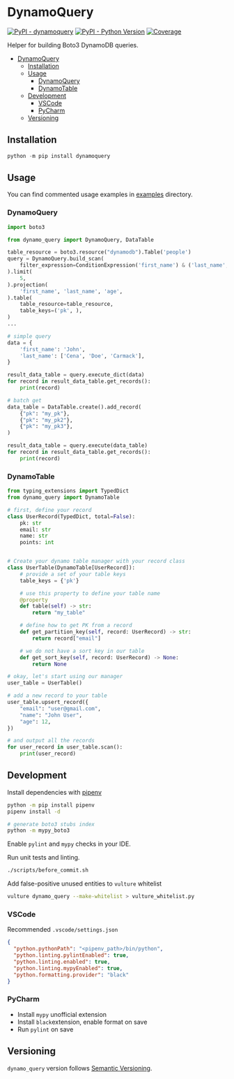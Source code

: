 # DynamoQuery

[![PyPI - dynamoquery](https://img.shields.io/pypi/v/dynamoquery.svg?color=blue&label=dynamoquery)](https://pypi.org/project/dynamoquery)
[![PyPI - Python Version](https://img.shields.io/pypi/pyversions/dynamoquery.svg?color=blue)](https://pypi.org/project/dynamoquery)
[![Coverage](https://img.shields.io/codecov/c/github/altitudenetworks/dynamoquery)](https://codecov.io/gh/altitudenetworks/dynamoquery)

Helper for building Boto3 DynamoDB queries.

- [DynamoQuery](#dynamoquery)
  - [Installation](#installation)
  - [Usage](#usage)
    - [DynamoQuery](#dynamoquery-1)
    - [DynamoTable](#dynamotable)
  - [Development](#development)
    - [VSCode](#vscode)
    - [PyCharm](#pycharm)
  - [Versioning](#versioning)

## Installation

```python
python -m pip install dynamoquery
```

## Usage

You can find commented usage examples in [examples](https://github.com/altitudenetworks/dynamoquery/tree/master/examples) directory.

### DynamoQuery

```python
import boto3

from dynamo_query import DynamoQuery, DataTable

table_resource = boto3.resource("dynamodb").Table('people')
query = DynamoQuery.build_scan(
    filter_expression=ConditionExpression('first_name') & ('last_name', 'in'),
).limit(
    5,
).projection(
    'first_name', 'last_name', 'age',
).table(
    table_resource=table_resource,
    table_keys=('pk', ),
)
...

# simple query
data = {
    'first_name': 'John',
    'last_name': ['Cena', 'Doe', 'Carmack'],
}

result_data_table = query.execute_dict(data)
for record in result_data_table.get_records():
    print(record)

# batch get
data_table = DataTable.create().add_record(
    {"pk": "my_pk"},
    {"pk": "my_pk2"},
    {"pk": "my_pk3"},
)

result_data_table = query.execute(data_table)
for record in result_data_table.get_records():
    print(record)
```

### DynamoTable

```python
from typing_extensions import TypedDict
from dynamo_query import DynamoTable

# first, define your record
class UserRecord(TypedDict, total=False):
    pk: str
    email: str
    name: str
    points: int


# Create your dynamo table manager with your record class
class UserTable(DynamoTable[UserRecord]):
    # provide a set of your table keys
    table_keys = {'pk'}

    # use this property to define your table name
    @property
    def table(self) -> str:
        return "my_table"

    # define how to get PK from a record
    def get_partition_key(self, record: UserRecord) -> str:
        return record["email"]

    # we do not have a sort key in our table
    def get_sort_key(self, record: UserRecord) -> None:
        return None

# okay, let's start using our manager
user_table = UserTable()

# add a new record to your table
user_table.upsert_record({
    "email": "user@gmail.com",
    "name": "John User",
    "age": 12,
})

# and output all the records
for user_record in user_table.scan():
    print(user_record)
```

## Development

Install dependencies with [pipenv](https://github.com/pypa/pipenv)

```bash
python -m pip install pipenv
pipenv install -d

# generate boto3 stubs index
python -m mypy_boto3
```

Enable `pylint` and `mypy` checks in your IDE.

Run unit tests and linting.

```bash
./scripts/before_commit.sh
```

Add false-positive unused entities to `vulture` whitelist

```bash
vulture dynamo_query --make-whitelist > vulture_whitelist.py
```

### VSCode

Recommended `.vscode/settings.json`

```json
{
  "python.pythonPath": "<pipenv_path>/bin/python",
  "python.linting.pylintEnabled": true,
  "python.linting.enabled": true,
  "python.linting.mypyEnabled": true,
  "python.formatting.provider": "black"
}
```

### PyCharm

- Install `mypy` unofficial extension
- Install `black`extension, enable format on save
- Run `pylint` on save

## Versioning

`dynamo_query` version follows [Semantic Versioning](https://semver.org/).
